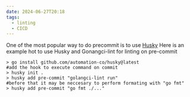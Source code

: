 ```yaml
---
date: 2024-06-27T20:18
tags:
  - linting
  - CICD
---
```

One of the most popular way to do precommit is to use [Husky](https://github.com/automation-co/husky) 
Here is an example hot to use Husky and Gonangci-lint for linting on pre-commit

```shell
> go install github.com/automation-co/husky@latest
#add the hook to execute command on commit
> husky init .
> husky add pre-commit "golangci-lint run"
#before that it may be neccesary to perform formating with "go fmt"
> husky add pre-commit "go fmt ./..."
```